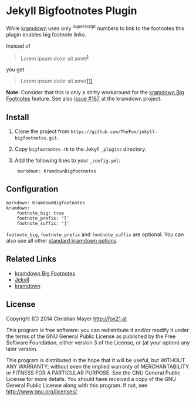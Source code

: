 # Jekyll Bigfootnotes Plugin
While [kramdown](http://kramdown.gettalong.org/) uses only <sup>superscript</sup> numbers to link to the footnotes this plugin enables big footnote links.

Instead of

> Lorem ipsum dolor sit amet<sup><a href="">1</a></sup>

you get

> Lorem ipsum dolor sit amet<a href="">[1]</a>

**Note**: Consider that this is only a shitty workaround for the [kramdown Big Footnotes](http://blog.fox21.at/2014/09/09/kramdown-big-footnotes.html) feature. See also [Issue #167](https://github.com/gettalong/kramdown/pull/167) at the kramdown project.

## Install
1. Clone the project from `https://github.com/TheFox/jekyll-bigfootnotes.git`.
2. Copy `bigfootnotes.rb` to the Jekyll `_plugins` directory.
3. Add the following lines to your `_config.yml`:

		markdown: KramdownBigfootnotes

## Configuration

	markdown: KramdownBigfootnotes
	kramdown:
	    footnote_big: true
	    footnote_prefix: '['
	    footnote_suffix: ']'

`footnote_big`, `footnote_prefix` and `footnote_suffix` are optional. You can also use all other [standard kramdown options](http://kramdown.gettalong.org/options.html).

## Related Links
- [kramdown Big Footnotes](http://blog.fox21.at/2014/09/09/kramdown-big-footnotes.html)
- [Jekyll](https://github.com/jekyll/jekyll)
- [kramdown](http://kramdown.gettalong.org/)

## License
Copyright (C) 2014 Christian Mayer <http://fox21.at>

This program is free software: you can redistribute it and/or modify it under the terms of the GNU General Public License as published by the Free Software Foundation, either version 3 of the License, or (at your option) any later version.

This program is distributed in the hope that it will be useful, but WITHOUT ANY WARRANTY; without even the implied warranty of MERCHANTABILITY or FITNESS FOR A PARTICULAR PURPOSE. See the GNU General Public License for more details. You should have received a copy of the GNU General Public License along with this program. If not, see <http://www.gnu.org/licenses/>.
